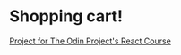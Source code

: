 # Shopping cart!

[Project for The Odin Project's React Course](https://www.theodinproject.com/lessons/node-path-react-new-shopping-cart)
